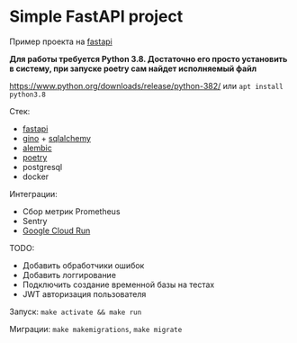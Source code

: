 # Simple FastAPI project

Пример проекта на [fastapi](https://github.com/tiangolo/fastapi)

**Для работы требуется Python 3.8. Достаточно его просто установить в систему, при запуске poetry сам найдет 
исполняемый файл**

https://www.python.org/downloads/release/python-382/ или `apt install python3.8`

Стек:

- [fastapi](https://github.com/tiangolo/fastapi)
- [gino](https://github.com/python-gino/gino) + [sqlalchemy](https://www.sqlalchemy.org/)
- [alembic](https://alembic.sqlalchemy.org/en/latest/)
- [poetry](https://github.com/python-poetry/poetry)
- postgresql
- docker

Интеграции:

- Сбор метрик Prometheus
- Sentry
- [Google Cloud Run](https://cloud.google.com/run)

TODO:

- Добавить обработчики ошибок
- Добавить логгирование
- Подключить создание временной базы на тестах
- JWT авторизация пользователя

Запуск: `make activate && make run`

Миграции: `make makemigrations`, `make migrate`
